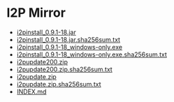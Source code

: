 I2P Mirror
==========

 - [i2pinstall_0.9.1-18.jar](/mirror/files.i2p-projekt.de/0.9.1/0.9.1-18/i2pinstall_0.9.1-18.jar)
 - [i2pinstall_0.9.1-18.jar.sha256sum.txt](/mirror/files.i2p-projekt.de/0.9.1/0.9.1-18/i2pinstall_0.9.1-18.jar.sha256sum.txt)
 - [i2pinstall_0.9.1-18_windows-only.exe](/mirror/files.i2p-projekt.de/0.9.1/0.9.1-18/i2pinstall_0.9.1-18_windows-only.exe)
 - [i2pinstall_0.9.1-18_windows-only.exe.sha256sum.txt](/mirror/files.i2p-projekt.de/0.9.1/0.9.1-18/i2pinstall_0.9.1-18_windows-only.exe.sha256sum.txt)
 - [i2pupdate200.zip](/mirror/files.i2p-projekt.de/0.9.1/0.9.1-18/i2pupdate200.zip)
 - [i2pupdate200.zip.sha256sum.txt](/mirror/files.i2p-projekt.de/0.9.1/0.9.1-18/i2pupdate200.zip.sha256sum.txt)
 - [i2pupdate.zip](/mirror/files.i2p-projekt.de/0.9.1/0.9.1-18/i2pupdate.zip)
 - [i2pupdate.zip.sha256sum.txt](/mirror/files.i2p-projekt.de/0.9.1/0.9.1-18/i2pupdate.zip.sha256sum.txt)
 - [INDEX.md](/mirror/files.i2p-projekt.de/0.9.1/0.9.1-18/INDEX.md)

